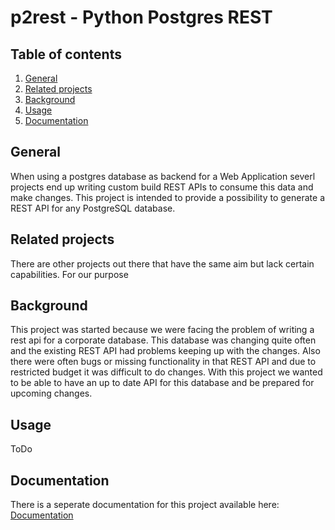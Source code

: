 # p2rest - Python Postgres REST
## Table of contents
1. [General](#general)
2. [Related projects](#related-projects)
3. [Background](#background)
4. [Usage](#usage)
5. [Documentation](#documentation)

## General
When using a postgres database as backend for a Web Application severl projects end up writing custom build REST APIs 
to consume this data and make changes. This project is intended to provide a possibility to generate a REST API for 
any PostgreSQL database. 

## Related projects
There are other projects out there that have the same aim but lack certain capabilities. For our purpose

## Background
This project was started because we were facing the problem of writing a rest api for a corporate database. 
This database was changing quite often and the existing REST API had problems keeping up with the changes. Also 
there were often bugs or missing functionality in that REST API and due to restricted budget it was difficult 
to do changes. 
With this project we wanted to be able to have an up to date API for this database and be prepared for upcoming 
changes.

## Usage
ToDo

## Documentation
There is a seperate documentation for this project available here: [Documentation](doc/documentation.md)